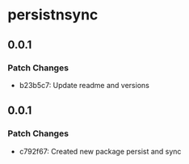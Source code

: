 # persistnsync

## 0.0.1

### Patch Changes

- b23b5c7: Update readme and versions

## 0.0.1

### Patch Changes

- c792f67: Created new package persist and sync
